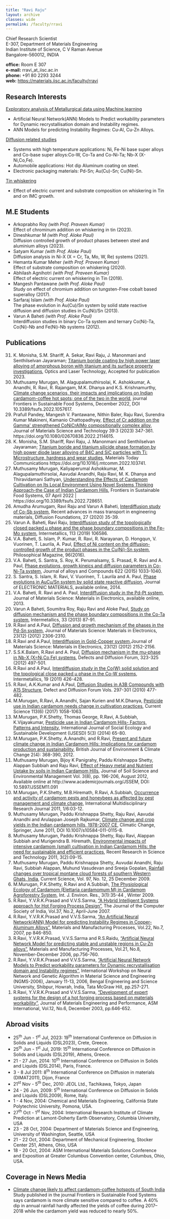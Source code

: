 ```yaml
---
title: "Ravi Raju"
layout: archive
classes: wide
permalink: /faculty/rravi
---
```


Chief Research Scientist<br>
E-307, Department of Materials Engineering<br>
Indian Institute of Science, C V Raman Avenue<br>
Bangalore-560012, INDIA<br>

<b>office:</b> Room E 307<br>
<b>e-mail:</b> rravi_at_iisc.ac.in<br>
<b>phone:</b> +91 80 2293 3244<br>
<b>web:</b> https://materials.iisc.ac.in/faculty/rravi<br>


## Research Interests

<p><u>Exploratory analysis of Metallurgical data using Machine learning</u></p>
<ul>
<li>Artificial Neural Network(ANN) Models to Predict workability parameters for Dynamic recrystallisation domain and Instability regimes.</li>
<li>ANN Models for predicting Instability Regimes: Cu-Al, Cu-Zn Alloys.</li>
</ul>

<p><u>Diffusion related studies</u></p>
<ul>
<li>Systems with high temperature applications: Ni, Fe-Ni base super alloys and Co-base super alloys:Co-W, Co-Ta and Co-Ni-Ta; Nb-X (X-Ni,Co,Fe).</li>
<li>Automobile applications: Hot dip Aluminum coating on steel.</li>
<li>Electronic packaging materials: Pd-Sn; Au(Cu)-Sn; Cu(Ni)-Sn.</li>
</ul>

<p><u>Tin whiskering</u></p>
<ul>
<li>Effect of electric current and substrate composition on whiskering in Tin and on IMC growth.</li>
</ul>

## M.E Students
<ul>
<li>Arkoprabho Roy <i>(with Prof. Praveen Kumar)</i><br />
        Effect of chrominum addition on whiskering in tin (2023).</li>
<li>Dineshkumar M <i>(with Prof. Aloke Paul)</i><br />
        Diffusion controlled growth of product phases between steel and aluminium alloys (2023).</li>
<li>Satyam Kumar <i>(with Prof. Aloke Paul)</i><br />
        Diffusion analysis in Ni-X (X = Cr, Ta, Mo, W, Re) systems (2021).</li>
<li>Hemanta Kumar Meher <i>(with Prof. Praveen Kumar)</i><br />
        Effect of substrate composition on whiskering (2020).</li>
<li>Abhilash Agnihotri <i>(with Prof. Praveen Kumar)</i><br />
        Effect of electric current on whiskering in Tin (2019).</li>
<li>Mangesh Pantawane <i>(with Prof. Aloke Paul)</i><br />
        Study on effect of chromium addition on tungsten-Free cobalt based superalloy (2017).</li>
<li>Sarfaraj Islam <i>(with Prof. Aloke Paul)</i><br />
        The phase evolution in Au(Cu)/Sn system by solid state reactive diffusion and diffusion studies in Cu(Ni)/Sn (2013).</li>
<li>Varun A Baheti <i>(with Prof. Aloke Paul)</i><br />
        Interdiffusion studies in binary Co-Ta system and ternary Co(Ni)-Ta, Co(Ni)-Nb and Fe(Ni)-Nb systems (2012).</li>
</ul>

## Publications
<ol reversed="">
<li>K. Monisha, S.M. Shariff, A. Sekar, Ravi Raju, J. Manonmani and Senthilselvan Jayaraman; <u>Titanium boride coating by high power laser alloying of amorphous boron with titanium and its surface property investigations</u>, Optics and Laser Technology, Accepted for publication 2023.</li>
<li>Muthusamy Murugan, M. Alagupalamuthirsolai, K. Ashokkumar, A. Anandhi, R. Ravi, R. Rajangam, M.K. Dhanya and K.S. Krishnamurthy, <u>Climate change scenarios, their impacts and implications on Indian cardamom-coffee hot spots; one of the two in the world</u>, journal
Frontiers in Sustainable Food Systems, December 2022, DOI 10.3389/fsufs.2022.1057617.</li>
<li>Prafull Pandey, Mangesh V. Pantawane, Nithin Baler, Raju Ravi, Surendra Kumar Makineni, Kamanio Chattopadhyay, <u>Effect of Cr addition on the Gamma' strengthened CoNiCrAlMo compositionally complex alloy</u>,  Journal of Materials Science and Technology 39:3 (2023) 347-361. https://doi.org/10.1080/02670836.2022.2114615.</li>
<li>K. Monisha, S.M. Shariff, Ravi Raju, J. Manonmani and Senthilselvan Jayaraman; <u>Titanium boride and titanium silicide phase formation by high power diode laser alloying of B4C and SiC particles with Ti: Microstructure, hardness and wear studies</u>, Materials Today Communications
https://doi.org/10.1016/j.mtcomm.2022.103741.</li>
<li>Muthusamy Murugan, Kaliyaperumal Ashokkumar, M. Alagupalamuthirsolai, Aavudai Anandhi, Raju Ravi, M. K. Dhanya and Thiravidamani Sathyan, <u>Understanding the Effects of Cardamom Cultivation on Its Local Environment Using Novel Systems Thinking Approach-the Case of Indian Cardamom Hills</u>, Frontiers in Sustainable Food Systems, 07 April 2022 | https://doi.org/10.3389/fsufs.2022.728651.</li>
<li>Amudha Arumugam, Ravi Raju and Varun A Baheti, <u>Interdiffusion study of Co-Sb system</u>, Recent advances in mass transport in engineering materials, Diffusion Foundations, 27 (2020) 35-39.</li>
<li>Varun A. Baheti, Ravi Raju, <u>Interdiffusion study of the topologically closed packed μ phase and the phase boundary compositions in the Fe–Mo system</u>, Intermetallics, 113 (2019) 106586.</li>
<li>V.A. Baheti, S. Islam, P. Kumar, R. Ravi, R. Narayanan, D. Hongqun, V. Vuorinen, T. Laurila, A. Paul, <a href="http://www.tandfonline.com/doi/full/10.1080/14786435.2015.1119905">Effect of Ni content on the diffusion-controlled growth of the product phases in the Cu(Ni)-Sn system</a>, Philosophical Magazine, 96(2016).</li>
<li>V.A. Baheti, S. Santra, S. Roy, K. Perumalsamy, S. Prasad, R. Ravi and A. Paul, <a href="https://www.google.com/url?q=https%3A%2F%2Fhref.li%2F%3Fhttp%3A%2F%2Fwww.sciencedirect.com%2Fscience%2Farticle%2Fpii%2FS0925838814025419&amp;sa=D&amp;sntz=1&amp;usg=AFQjCNG2BW3imsltKwekVr2RhRltniLvBQ">Phase evolutions, growth kineics and diffusion parameters in Co-Ni-Ta system</a>, Journal of alloys and Compounds 622 (2015) 1033-1040.</li>
<li>S. Santra, S. Islam, R. Ravi, V. Vuorinen, T. Laurila and A. Paul, <a href="http://link.springer.com/article/10.1007/s11664-014-3241-z">Phase evolutions in AuCu/Sn system by solid state reactive diffusion</a>, Journal of ELECTRONIC MATERIALS, available online, 2014.</li>
<li>V.A. Baheti, R. Ravi and A. Paul, <a href="http://link.springer.com/article/10.1007/s10854-013-1179-1">Interdiffusion study in the Pd-Pt system</a>, Journal of Materials Science: Materials in Electronics, available online, 2013.</li>
<li>Varun A Baheti, Soumitra Roy, Raju Ravi and Aloke Paul, <a href="http://www.sciencedirect.com/science/article/pii/S0966979512003731">Study on diffusion mechanism and the phase boundary compositions in the Co-Ta system</a>, Intermetallics, 33 (2013) 87-91.</li>
<li>R.Ravi and A.Paul, <a href="http://www.springerlink.com/content/t2778323658837p5/fulltext.pdf">Diffusion and growth mechanism of the phases in the Pd-Sn system</a>, Journal of Materials Science: Materials in Electronics, 23(12) (2012) 2306-2310.</li>
<li>R.Ravi and A.Paul, <a href="http://www.springerlink.com/content/f31060w7g40t1782/">Interdiffusion in Gold-Copper system</a>,Journal of Materials Science: Materials in Electronics, 23(12) (2012) 2152-2156.</li>
<li>S.S.K.Balam, R.Ravi and A. Paul, <a href="http://www.scientific.net/DDF.323-325.497">Diffusion mechanism in the mu-phase in Nb-X (X=Ni,Co,Fe) systems</a>, Defects and Diffusion Forum, 323-325 (2012) 497-501.</li>
<li>R.Ravi and A.Paul, <a href="http://www.sciencedirect.com/science?_ob=ArticleURL&amp;_udi=B6TX8-51H5H80-2&amp;_user=512776&amp;_coverDate=03%2F31%2F2011&amp;_rdoc=1&amp;_fmt=high&amp;_orig=search&amp;_origin=search&amp;_sort=d&amp;_docanchor=&amp;view=c&amp;_searchStrId=1587403647&amp;_rerunOrigin=google&amp;_acct=C000025298&amp;_version=1&amp;_urlVersion=0&amp;_userid=512776&amp;md5=fb37383c2d696db27dfdb4cdf94021de&amp;searchtype=a">Interdiffusion study in the Co(W) solid solution and the topological close packed µ phase in the Co-W systems</a>, Intermetallics, 19 (2011) 426-428.</li>
<li>R.Ravi, A.K.Kumar and A.Paul, <a href="http://www.scientific.net/DDF.297-301.477">Diffusion Studies in A3B Compounds with A15 Structure</a>, Defect and Diffusion Forum Vols. 297-301 (2010) 477-482.</li>
<li>M.Murugan, R.Ravi, A.Anandhi, Sajan Kurien and M.K.Dhanya, <a href="http://http://www.currentscience.ac.in/Volumes/113/06/1058.pdf">Pesticide use in Indian cardamom needs change in cultivation practices</a>, Current Science 113(6) (2017) 1058-1063.</li>
<li>M.Murugan, P.K.Shetty, Thomas George, R.Ravi, A.Subbiah, K.Vijayakumar, <a href="http://www.igi-global.com/article/pesticide-use-in-indian-cardamom-hills/120105">Pesticide use in Indian Cardamom Hills- Factors, Patterns and Intensity</a>, International Journal of Social Ecology and Sustainable Development (IJSESD) 5(3) (2014) 65-80.</li>
<li>M.Murugan, P.K.Shetty, A.Anandhi, and R.Ravi, <a href="http://www.sciencedomain.org/issue.php?iid=180&amp;id=10">Present and future climate change in Indian Cardamom Hills: Implications for cardamom production and sustainability</a>, British Journal of Environment &amp; Climate Change 2(4): 368-390, 2012.</li>
<li>Muthusamy Murugan, Bijoy K Panigrahy, Paddu Krishnappa Shetty, Alappan Subbiah and Raju Ravi, <a href="http://www.academicjournals.org/JSSEM/PDF/pdf2012/August/Muthusamy%20et%20al.pdf">Effect of Heavy metal and Nutrient Uptake by soils in Indian Cardamom Hills</a>, Journal of Soil Science and Environmental Management Vol. 3(8), pp. 196-206, August 2012, Available online at http://www.academicjournals.org/JSSEM, DOI: 10.5897/JSSEM11.091</li>
<li>M.Murugan, P.K.Shetty, M.B.Hiremath, R.Ravi, A.Subbiah, <a href="http://irjs.info/article/viewFile/8510/4370">Occurrence and activity of cardamom pests and honeybees as affected by pest management and climate change</a>, International Multidisciplinary Research Journal 2011, 1/6:03-12.</li>
<li>Muthusamy Murugan, Paddu Krishnappa Shetty, Raju Ravi, Aavudai Anandhi and Arulappan Joseph Rajkumar, <a href="http://www.springerlink.com/content/rh755625777331k4/">Climate change and crop yields in the Indian cardamom hills, 1978-2007 CE</a>, Climatic Change, Springer, June 2011, DOI 10.1007/s10584-011-0115-8.</li>
<li>Muthusamy Murugan, Paddu Krishnappa Shetty, Raju Ravi, Alappan Subbiah and Murigendra B. Hiremath, <a href="http://recent-science.com/article/viewFile/5074/2573">Environmental impacts of intensive cardamom (small) cultivation in Indian Cardamom Hills: the need for sustainable and efficient practices</a>, Recent Research in Science and Technology 2011, 3(2):09-15.</li>
<li>Muthusamy Murugan, Paddu Krishnappa Shetty, Auvudai Anandhi, Raju Ravi, Subbiah Alappan, Muhund Vasudevan and Sreeja Gopalan, <a href="http://www.ias.ac.in/currsci/dec252009/1755.pdf">Rainfall changes over tropical montane cloud forests of southern Western Ghats, India</a>, Current Science, Vol. 97, No. 12, 25 December 2009.</li>
<li>M.Murugan, P.K.Shetty, R.Ravi and A.Subbiah, <a href="http://www.ijer.ir/?_action=articleInfo&amp;article=30">The Physiological Ecology of Cardamom (Elettaria cardamomum M) in Cardamom Agroforestry System</a>, Int. J. Environ. Res., 3(1):35-44 , Winter 2009.</li>
<li>R.Ravi, Y.V.R.K.Prasad and V.V.S.Sarma, <a href="http://materials.iisc.ernet.in/~rravi/Publication/CSIpaper.pdf">&#8220;A Hybrid Intelligent Systems approach for Hot Forging Process Design&#8221;</a>, The Journal of the Computer Society of India, Vol.37, No.2, April-June 2007.</li>
<li>R.Ravi, Y.V.R.K.Prasad and V.V.S.Sarma, <a href="http://www.tandfonline.com/doi/abs/10.1080/10426910701446838?journalCode=lmmp20">&#8220;An Artificial Neural Network(ANN) Model for predicting Instability Regimes in Copper-Aluminum Alloys&#8221;</a>, Materials and Manufacturing Processes, Vol.22, No.7, 2007, pp 846-850.</li>
<li>R.Ravi, Y.V.R.K.Prasad, V.V.S.Sarma and R.S.Raidu, <a href="http://www.tandfonline.com/doi/abs/10.1080/03602550600728232?journalCode=lmmp20">&#8220;Artificial Neural Network Model for predicting stable and unstable regions in Cu-Zn alloys&#8221;</a>, Materials and Manufacturing Processes, Vol.21, No.8, November-December 2006, pp.756-760.</li>
<li>R.Ravi, Y.V.R.K.Prasad and V.V.S.Sarma, <a href="http://materials.iisc.ernet.in/~rravi/Publication/rr-ngsm06.pdf">&#8220;Artificial Neural Network Models to Predict workability parameters for Dynamic recrystallisation domain and Instability regimes&#8221;</a>, International Workshop on Neural Network and Genetic Algorithm in Material Science and Engineering (NGMS-2006), January 11-13, 2006, Bengal Engineering and Science University, Shibpur, Howrah, India, Tata McGraw Hill, pp.257-271.</li>
<li>R.Ravi, Y.V.R.K.Prasad and V.V.S.Sarma, <a href="http://www.springerlink.com/content/0880344153476356/">&#8220;Development of expert systems for the design of a hot forging process based on materials workability&#8221;</a>, Journal of Materials Engineering and Performance, ASM International, Vol.12, No.6, December 2003, pp.646-652.</li>
</ol>

## Abroad visits
<ul>
<li>25<sup>th</sup> Jun - 1<sup>st</sup> Jul, 2023: 19<sup>th</sup> International Conference on Diffusion in Solids and Liquids (DSL2023), Crete, Greece.</li>

<li>25<sup>th</sup> Jun - 1<sup>st</sup> Jul, 2019: 15<sup>th</sup> International Conference on Diffusion in Solids and Liquids (DSL2019), Athens, Greece.</li>

<li>21 - 27 Jun, 2014: 10<sup>th</sup> International Conference on Diffusion in Solids and Liquids (DSL2014), Paris, France.</li>

<li>3 - 8 Jul 2011: 8<sup>th</sup> International Conference on Diffusion in materials (DIMAT2011), Dijon, France</li>

<li>21<sup>st</sup> Nov - 5<sup>th</sup> Dec, 2010: JEOL Ltd., Tachikawa, Tokyo, Japan</li>

<li>24 - 26 Jun, 2009: 5<sup>th</sup> International Conference on Diffusion in Solids and Liquids (DSL2009), Rome, Italy.</li>

<li> 1 - 4 Nov, 2004: Chemical and Materials Engineering, California State Polytechnic University, Pomona, USA.</li>

<li>27<sup>th</sup> Oct - 1<sup>st</sup> Nov, 2004: International Research Institute of Climate Prediction at Lamont-Doherty Earth Observatory, Columbia University, USA</li>

<li>23 - 28 Oct, 2004: Department of Materials Science and Engineering, University of Washington, Seattle, USA</li>

<li>21 - 22 Oct, 2004: Department of Mechanical Engineering, Stocker Center 251, Athens, Ohio, USA</li>

<li>18 - 20 Oct, 2004: ASM International Materials Solutions Conference and Exposition at Greater Columbus Convention center, Columbus, Ohio, USA.</li>

</ul>

## Coverage in News Media
<ul>
<li><a href="https://www.thehindu.com/news/national/kerala/climate-change-likely-to-affect-cardamom-coffee-hotspots-of-south-india/article66274427.ece">Climate change likely to affect cardamom-coffee hotspots of South India</a><br>
Study published in the journal Frontiers in Sustainable Food Systems says cardamom is more climate sensitive compared to coffee. A 40% dip in annual rainfall hardly affected the yields of coffee during 2017–2018 while the cardamom yield was reduced to nearly 50%.</li>
</ul>
